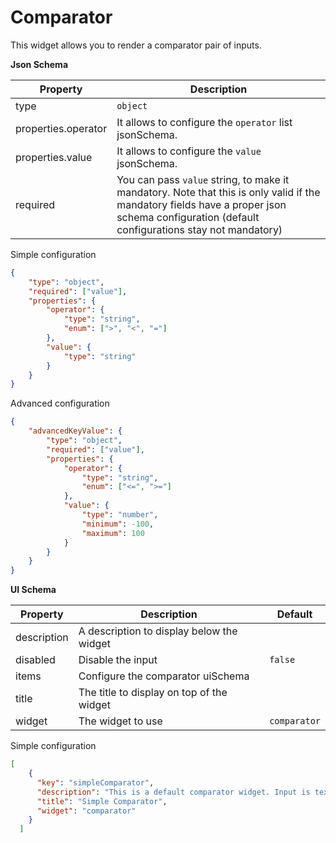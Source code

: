 # Comparator

This widget allows you to render a comparator pair of inputs.

**Json Schema**

| Property | Description |
|---|---|
| type | `object` |
| properties.operator | It allows to configure the `operator` list jsonSchema. |
| properties.value | It allows to configure the `value` jsonSchema. |
| required | You can pass `value` string, to make it mandatory. Note that this is only valid if the mandatory fields have a proper json schema configuration (default configurations stay not mandatory) |

Simple configuration
```json
{
    "type": "object",
    "required": ["value"],
    "properties": {
        "operator": {
            "type": "string",
            "enum": [">", "<", "="]
        },
        "value": {
            "type": "string"
        }
    }
}
```

Advanced configuration
```json
{
    "advancedKeyValue": {
        "type": "object",
        "required": ["value"],
        "properties": {
            "operator": {
                "type": "string",
                "enum": ["<=", ">="]
            },
            "value": {
                "type": "number",
                "minimum": -100,
                "maximum": 100
            }
        }
    }
}
```

**UI Schema**

| Property | Description | Default |
|---|---|---|
| description | A description to display below the widget |  |
| disabled | Disable the input | `false` |
| items | Configure the comparator uiSchema |  |
| title | The title to display on top of the widget |  |
| widget | The widget to use | `comparator` |

Simple configuration
```json
[
    {
      "key": "simpleComparator",
      "description": "This is a default comparator widget. Input is text.",
      "title": "Simple Comparator",
      "widget": "comparator"
    }
  ]
```
